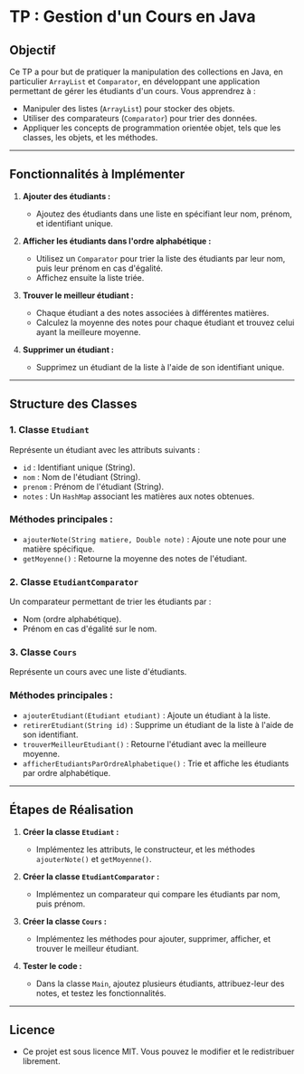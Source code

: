 # TP : Gestion d'un Cours en Java

## Objectif
Ce TP a pour but de pratiquer la manipulation des collections en Java, en particulier `ArrayList` et `Comparator`, en développant une application permettant de gérer les étudiants d'un cours. Vous apprendrez à :
- Manipuler des listes (`ArrayList`) pour stocker des objets.
- Utiliser des comparateurs (`Comparator`) pour trier des données.
- Appliquer les concepts de programmation orientée objet, tels que les classes, les objets, et les méthodes.

---

## Fonctionnalités à Implémenter
1. **Ajouter des étudiants :**
    - Ajoutez des étudiants dans une liste en spécifiant leur nom, prénom, et identifiant unique.

2. **Afficher les étudiants dans l'ordre alphabétique :**
    - Utilisez un `Comparator` pour trier la liste des étudiants par leur nom, puis leur prénom en cas d'égalité.
    - Affichez ensuite la liste triée.

3. **Trouver le meilleur étudiant :**
    - Chaque étudiant a des notes associées à différentes matières.
    - Calculez la moyenne des notes pour chaque étudiant et trouvez celui ayant la meilleure moyenne.

4. **Supprimer un étudiant :**
    - Supprimez un étudiant de la liste à l'aide de son identifiant unique.

---

## Structure des Classes
### 1. Classe `Etudiant`
Représente un étudiant avec les attributs suivants :
- `id` : Identifiant unique (String).
- `nom` : Nom de l'étudiant (String).
- `prenom` : Prénom de l'étudiant (String).
- `notes` : Un `HashMap` associant les matières aux notes obtenues.

### Méthodes principales :
- `ajouterNote(String matiere, Double note)` : Ajoute une note pour une matière spécifique.
- `getMoyenne()` : Retourne la moyenne des notes de l'étudiant.

### 2. Classe `EtudiantComparator`
Un comparateur permettant de trier les étudiants par :
- Nom (ordre alphabétique).
- Prénom en cas d'égalité sur le nom.

### 3. Classe `Cours`
Représente un cours avec une liste d'étudiants.

### Méthodes principales :
- `ajouterEtudiant(Etudiant etudiant)` : Ajoute un étudiant à la liste.
- `retirerEtudiant(String id)` : Supprime un étudiant de la liste à l'aide de son identifiant.
- `trouverMeilleurEtudiant()` : Retourne l'étudiant avec la meilleure moyenne.
- `afficherEtudiantsParOrdreAlphabetique()` : Trie et affiche les étudiants par ordre alphabétique.

---

## Étapes de Réalisation
1. **Créer la classe `Etudiant` :**
    - Implémentez les attributs, le constructeur, et les méthodes `ajouterNote()` et `getMoyenne()`.

2. **Créer la classe `EtudiantComparator` :**
    - Implémentez un comparateur qui compare les étudiants par nom, puis prénom.

3. **Créer la classe `Cours` :**
    - Implémentez les méthodes pour ajouter, supprimer, afficher, et trouver le meilleur étudiant.

4. **Tester le code :**
    - Dans la classe `Main`, ajoutez plusieurs étudiants, attribuez-leur des notes, et testez les fonctionnalités.

---

## Licence
- Ce projet est sous licence MIT. Vous pouvez le modifier et le redistribuer librement.
